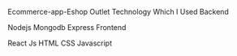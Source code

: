 Ecommerce-app-Eshop Outlet
Technology Which I Used
Backend

Nodejs
Mongodb
Express
Frontend

React Js
HTML
CSS
Javascript
